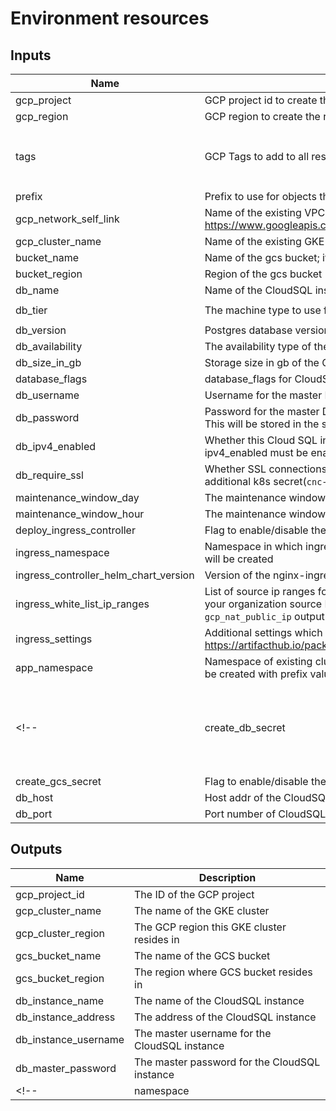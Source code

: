 # Environment resources

## Inputs
| Name | Description | Type | Default | Required |
|------|-------------|:----:|:-----:|:-----:|
| gcp_project                           | GCP project id to create the resources                                                               | `string`       | n/a                                      | yes      |
| gcp_region                            | GCP region to create the resources                                                                   | `string`       | n/a                                       | yes      |
| tags                                  | GCP Tags to add to all resources created (wherever possible)                                         | `map("string")` | `{'product': 'cnc', 'automation': 'dns', 'managedby': 'terraform'}` | no       |
| prefix                                | Prefix to use for objects that need to be created. This must be unique                                                    | `string`       | n/a                                       | yes      |
| gcp_network_self_link                 | Name of the existing VPC network self link. Format looks like: https://www.googleapis.com/compute/v1/projects/{gcp_project}/global/networks/{vpc_name} | `string`       | n/a                                       | yes      |
| gcp_cluster_name                      | Name of the existing GKE cluster to deploy ingress / create secrets                         | `string`       | n/a                                       | yes      |
| bucket_name                           | Name of the gcs bucket; if empty, then gcs bucket will be created                                    | `string`       | `""`                                     | no       |
| bucket_region                         | Region of the gcs bucket                                                                             | `string`       | `US`                                     | no       |
| db_name                               | Name of the CloudSQL instance; if empty, then CloudSQL instance will be created                      | `string`       | `""`                                     | no       |
| db_tier                               | The machine type to use for CloudSQL instance                                                        | `string`       | `db-custom-2-4096`                       | no       |
| db_version                            | Postgres database version                                                                            | `string`       | `POSTGRES_14`                           | no       |
| db_availability                       | The availability type of the CloudSQL instance                                                       | `string`       | `ZONAL`                                  | no       |
| db_size_in_gb                         | Storage size in gb of the CloudSQL instance                                                          | `number`       | `10`                                     | no       |
| database_flags                        | database_flags for CloudSQL instance                                                                 | `map("any")`   | `{}`                                     | no       |
| db_username                           | Username for the master DB user. Note: Do NOT use 'user' as the value                                | `string`       | `postgres`                               | no       |
| db_password                           | Password for the master DB user; If empty, then random password will be set by default. Note: This will be stored in the state file | `string`       | `""`                                     | no       |
| db_ipv4_enabled                       | Whether this Cloud SQL instance should be assigned a public IPV4 address. Either ipv4_enabled must be enabled or a private_network must be configured. | `bool`         | `false`                                  | no       |
| db_require_ssl                        | Whether SSL connections over IP are enforced or not; if this is true, then certs will be stored in additional k8s secret(`cnc-db-ssl-cert`) | `bool`         | `false`                                  | no       |
| maintenance_window_day                | The maintenance window is specified in UTC time                                                      | `number`       | `7`                                      | no       |
| maintenance_window_hour               | The maintenance window is specified in UTC time                                                      | `number`       | `9`                                      | no       |
| deploy_ingress_controller             | Flag to enable/disable the nginx-ingress-controller deployment in the GKE cluster                    | `bool`         | `true`                                   | no       |
| ingress_namespace                     | Namespace in which ingress controller should be deployed. If empty, then ingress-controller will be created | `string`       | `""`                                     | no       |
| ingress_controller_helm_chart_version | Version of the nginx-ingress-controller helm chart                                                   | `string`       | `3.35.0`                                 | no       |
| ingress_white_list_ip_ranges          | List of source ip ranges for load balancer whitelisting; we recommend you to pass the list of your organization source IPs. Note: You must add NAT IP of your existing VPC or `gcp_nat_public_ip` output value from global module to this list | `list("string")` | `['0.0.0.0/0']`                          | no       |
| ingress_settings                      | Additional settings which will be passed to the Helm chart values, see https://artifacthub.io/packages/helm/ingress-nginx/ingress-nginx | `map("string")` | `{}`                                     | no       |
| app_namespace                         | Namespace of existing cluster in which secrets can be created; if empty, then namespace will be created with prefix value | `string`       | `""`                                     | no       |
<!-- | create_db_secret                      | Flag to enable/disable the 'cnc-db-credentials' secret creation in the eks cluster                   | `bool`         | `true`                                   | no       |
| create_gcs_secret                     | Flag to enable/disable the 'cnc-gcs-credentials' secret creation in the gke cluster                  | `bool`         | `true`                                   | no       |
| db_host                               | Host addr of the CloudSQL instance                                                                   | `string`       | `""`                                     | no       |
| db_port                               | Port number of CloudSQL instance                                                                 | `number`       | `5432`                                   | no       | -->

## Outputs
| Name | Description |
|------|-------------|
| gcp_project_id | The ID of the GCP project |
| gcp_cluster_name | The name of the GKE cluster |
| gcp_cluster_region | The GCP region this GKE cluster resides in |
| gcs_bucket_name | The name of the GCS bucket |
| gcs_bucket_region | The region where GCS bucket resides in |
| db_instance_name | The name of the CloudSQL instance |
| db_instance_address | The address of the CloudSQL instance |
| db_instance_username | The master username for the CloudSQL instance |
| db_master_password | The master password for the CloudSQL instance |
<!-- | namespace | The namespace in the GKE cluster where secrets resides in | -->